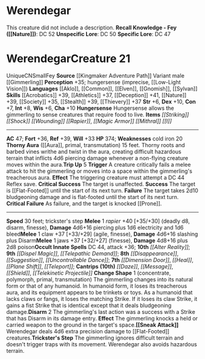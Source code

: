 ﻿---
ac: '47'
alignment: CN
all_resistance: null
burrow_speed: null
charisma: '+10'
climb_speed: null
constitution: '+7'
creature_ability:
- Change Shape
- Disarm
- Hungersense
- Sneak Attack
- Thorny Aura
- Trickster's Step
- Trip Up
creature_family: null
description: 'This creature did not include a description.<br/><br/><b><u>Recall Knowledge
  - Fey</u> ( [[DATABASE/skill/Nature|Nature]] )</b>: DC 52<br/><b><u>Unspecific Lore</u></b>:
  DC 50<br/><b><u>Specific Lore</u></b>: DC 47'
dexterity: '+10'
element: null
fly_speed: null
fortitude: '+36'
hardness: null
hp: '374'
id: '2373'
immunity: null
intelligence: '+8'
land_speed: '30'
language:
- '[[DATABASE/language/Aklo|Aklo]]'
- '[[DATABASE/language/Common|Common]]'
- '[[DATABASE/language/Elven|Elven]]'
- '[[DATABASE/language/Gnomish|Gnomish]]'
- '[[DATABASE/language/Sylvan|Sylvan]]'
level: '21'
max_speed: '30'
name: Werendegar
perception: '+35'
rarity: Unique
reflex: '+39'
resistance: null
rus_type_level: null
school: null
sense:
- hungersense (imprecise
- '[[DATABASE/monsterability/Low-Light Vision|low-light vision]] )'
size: Small
skill:
- '[[DATABASE/skill/Acrobatics|Acrobatics]] +39'
- '[[DATABASE/skill/Athletics|Athletics]] +37'
- '[[DATABASE/skill/Deception|Deception]] +41'
- '[[DATABASE/skill/Nature|Nature]] +39'
- '[[DATABASE/skill/Society|Society]] +35'
- '[[DATABASE/skill/Stealth|Stealth]] +39'
- '[[DATABASE/skill/Thievery|Thievery]] +37'
source: '[[DATABASE/source/Kingmaker Adventure Path|Kingmaker Adventure Path]]'
speed:
- 30 feet; trickster's step
spell:
- '[[DATABASE/spell/Alter Reality|Alter Reality]]'
- '[[DATABASE/spell/Daze|Daze]]'
- '[[DATABASE/spell/Dimension Door|Dimension Door]]'
- '[[DATABASE/spell/Disappearance|Disappearance]]'
- '[[DATABASE/spell/Dispel Magic|Dispel Magic]]'
- '[[DATABASE/spell/Heal|Heal]]'
- '[[DATABASE/spell/Message|Message]]'
- '[[DATABASE/spell/Plane Shift|PlaneShift]]'
- '[[DATABASE/spell/Shield|Shield]]'
- '[[DATABASE/spell/Suggestion|Suggestion]]'
- '[[DATABASE/spell/Telekinetic Projectile|Telekinetic Projectile]]'
- '[[DATABASE/spell/Telepathic Demand|Telepathic Demand]]'
- '[[DATABASE/spell/Teleport|Teleport]]'
- '[[DATABASE/spell/Uncontrollable Dance|Uncontrollable Dance]]'
strength: '+6'
strength_req: '6'
strongest_save:
- Reflex
swim_speed: null
trait:
- '[[DATABASE/trait/Fey|Fey]]'
- '[[DATABASE/trait/Unique|Unique]]'
type: Creature
vision: Low-light vision
weakest_save:
- Will
weakness:
- cold iron 20
will: '+33'
wisdom: '+6'

---
# Werendegar

This creature did not include a description.
**Recall Knowledge - Fey ([[Nature]])**: DC 52
**Unspecific Lore**: DC 50
**Specific Lore**: DC 47

# Werendegar<span class="item-type">Creature 21</span>

<span class="trait-unique item-trait">Unique</span><span class="trait-alignment item-trait">CN</span><span class="trait-size item-trait">Small</span><span class="item-trait">Fey</span>
**Source** [[Kingmaker Adventure Path]]
Variant male [[Gimmerling]]
**Perception** +35; hungersense (imprecise, [[Low-Light Vision]]) 
**Languages** [[Aklo]], [[Common]], [[Elven]], [[Gnomish]], [[Sylvan]]
**Skills** [[Acrobatics]] +39, [[Athletics]] +37, [[Deception]] +41, [[Nature]] +39, [[Society]] +35, [[Stealth]] +39, [[Thievery]] +37
**Str** +6, **Dex** +10, **Con** +7, **Int** +8, **Wis** +6, **Cha** +10
**Hungersense** Hungersense allows the gimmerling to sense creatures that require food to live.
**Items** _[[Striking]] [[Shock]] [[Wounding]] [[Rapier]]_, _[[Magic Armor]] [[Mithral]] [[I]]_

---
**AC** 47; **Fort** +36, **Ref** +39, **Will** +33
**HP** 374; **Weaknesses** cold iron 20
<span class="in-box-ability">**Thorny Aura** ([[Aura]], primal, transmutation) 15 feet. Thorny roots and barbed vines writhe and twist in the aura, creating difficult hazardous terrain that inflicts 4d6 piercing damage whenever a non-flying creature moves within the aura.</span><span class="in-box-ability">**Trip Up** <span class="action-icon">5</span> **Trigger** A creature critically fails a melee attack to hit the gimmerling or moves into a space within the gimmerling's treacherous aura. **Effect** The triggering creature must attempt a DC 44 Reflex save.</span><span class="in-box-ability"> **Critical Success** The target is unaffected.</span><span class="in-box-ability"> **Success** The target is [[Flat-Footed]] until the start of its next turn.</span><span class="in-box-ability"> **Failure** The target takes 2d10 bludgeoning damage and is flat-footed until the start of its next turn.</span><span class="in-box-ability"> **Critical Failure** As failure, and the target is knocked [[Prone]].</span>

---
**Speed** 30 feet; trickster's step
<span class="in-box-ability">**Melee** <span class="action-icon">1</span> _rapier_ +40 [+35/+30] (deadly d8, disarm, finesse), **Damage** 4d6+16 piercing plus 1d6 electricity and 1d6 bleed</span><span class="in-box-ability">**Melee** <span class="action-icon">1</span> claw +37 [+33/+29] (agile, finesse), **Damage** 4d6+16 slashing plus Disarm</span><span class="in-box-ability">**Melee** <span class="action-icon">1</span> jaws +37 [+32/+27] (finesse), **Damage** 4d8+16 plus 2d8 poison</span>**Occult Innate Spells** DC 44, attack +36; **10th** _[[Alter Reality]]_; **9th** _[[Dispel Magic]]_, _[[Telepathic Demand]]_; **8th** _[[Disappearance]]_, _[[Suggestion]]_, _[[Uncontrollable Dance]]_; **7th** _[[Dimension Door]]_, _[[Heal]]_, _[[Plane Shift]]_, _[[Teleport]]_; **Cantrips** **(10th)** _[[Daze]]_, _[[Message]]_, _[[Shield]]_, _[[Telekinetic Projectile]]_
<span class="in-box-ability">**Change Shape** <span class="action-icon">1</span> (concentrate, polymorph, primal, transmutation) The gimmerling changes into its natural form or that of any humanoid. In humanoid form, it loses its treacherous aura, and its equipment appears to be trinkets or toys. As a humanoid that lacks claws or fangs, it loses the matching Strike. If it loses its claw Strike, it gains a fist Strike that is identical except that it deals bludgeoning damage.</span><span class="in-box-ability">**Disarm** <span class="action-icon">2</span> The gimmerling's last action was a success with a Strike that has Disarm in its damage entry. **Effect** The gimmerling knocks a held or carried weapon to the ground in the target's space.</span><span class="in-box-ability">**[[Sneak Attack]]** Werendegar deals 4d6 extra precision damage to [[Flat-Footed]] creatures.</span><span class="in-box-ability">**Trickster's Step** The gimmerling ignores difficult terrain and doesn't trigger traps with its movement. Werendegar also avoids hazardous terrain.</span>